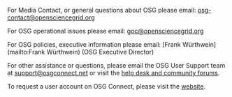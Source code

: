 [title]: - "Contacting the OSG"

For Media Contact, or general questions about OSG please email:
[osg-contact@opensciencegrid.org](mailto:osg-contact@opensciencegrid.org)

For OSG operational issues please email:
[goc@opensciencegrid.org](mailto:goc@opensciencegrid.org) 

For OSG policies, executive information please email:
[Frank Würthwein](mailto:Frank Würthwein) (OSG Executive Director)

For other assistance or questions, please email the OSG User Support team at
[support@osgconnect.net](mailto:support@osgconnect.net)
or visit the [help desk and community forums](http://support.opensciencegrid.org).

To request a user account on OSG Connect, please visit the [website](http://osgconnect.net).  
 
